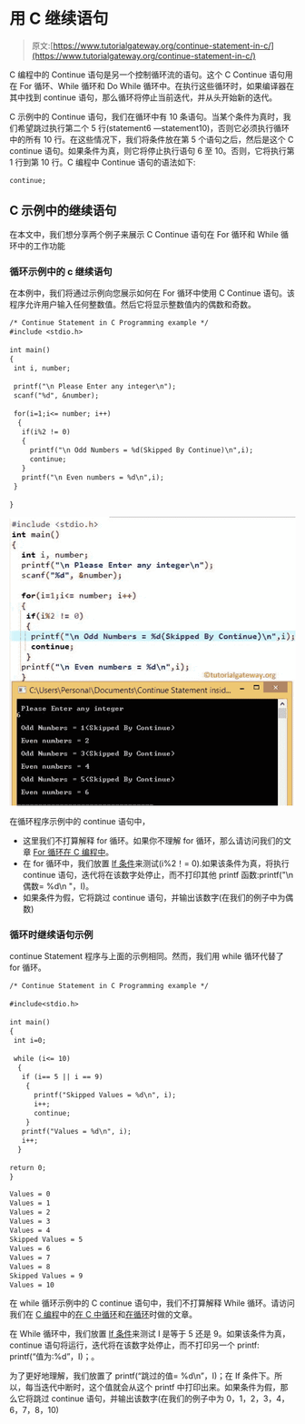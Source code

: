 # 用 C 继续语句

> 原文:[https://www.tutorialgateway.org/continue-statement-in-c/](https://www.tutorialgateway.org/continue-statement-in-c/)

C 编程中的 Continue 语句是另一个控制循环流的语句。这个 C Continue 语句用在 For 循环、While 循环和 Do While 循环中。在执行这些循环时，如果编译器在其中找到 continue 语句，那么循环将停止当前迭代，并从头开始新的迭代。

C 示例中的 Continue 语句，我们在循环中有 10 条语句。当某个条件为真时，我们希望跳过执行第二个 5 行(statement6 —statement10)，否则它必须执行循环中的所有 10 行。在这些情况下，我们将条件放在第 5 个语句之后，然后是这个 C continue 语句。如果条件为真，则它将停止执行语句 6 至 10。否则，它将执行第 1 行到第 10 行。C 编程中 Continue 语句的语法如下:

```
continue;
```

## C 示例中的继续语句

在本文中，我们想分享两个例子来展示 C Continue 语句在 For 循环和 While 循环中的工作功能

### 循环示例中的 c 继续语句

在本例中，我们将通过示例向您展示如何在 For 循环中使用 C Continue 语句。该程序允许用户输入任何整数值。然后它将显示整数值内的偶数和奇数。

```
/* Continue Statement in C Programming example */
#include <stdio.h>

int main()
{
 int i, number;

 printf("\n Please Enter any integer\n");
 scanf("%d", &number);

 for(i=1;i<= number; i++)
  {
   if(i%2 != 0)
   {
     printf("\n Odd Numbers = %d(Skipped By Continue)\n",i);
     continue;
   }
   printf("\n Even numbers = %d\n",i);
 }

}
```

![Continue Statement in C Programming 1](img/3bac7e308a269c4b5c625dbf32135998.png)

在循环程序示例中的 continue 语句中，

*   这里我们不打算解释 for 循环。如果你不理解 for 循环，那么请访问我们的文章 [For 循环在 C 编程中](https://www.tutorialgateway.org/for-loop-in-c-programming/)。
*   在 for 循环中，我们放置 [If 条件](https://www.tutorialgateway.org/if-statement-in-c/)来测试(i%2！= 0).如果该条件为真，将执行 continue 语句，迭代将在该数字处停止，而不打印其他 printf 函数:printf("\n 偶数= %d\n "，I)。
*   如果条件为假，它将跳过 continue 语句，并输出该数字(在我们的例子中为偶数)

### 循环时继续语句示例

continue Statement 程序与上面的示例相同。然而，我们用 while 循环代替了 for 循环。

```
/* Continue Statement in C Programming example */

#include<stdio.h>

int main()
{
 int i=0;

 while (i<= 10)
  {
   if (i== 5 || i == 9)
    {
      printf("Skipped Values = %d\n", i);
      i++;
      continue;
    }
   printf("Values = %d\n", i);
   i++;
  }

return 0;
}
```

```
Values = 0
Values = 1
Values = 2
Values = 3
Values = 4
Skipped Values = 5
Values = 6
Values = 7
Values = 8
Skipped Values = 9
Values = 10
```

在 while 循环示例中的 C continue 语句中，我们不打算解释 While 循环。请访问我们在 [C 编程](https://www.tutorialgateway.org/c-programming/)中的[在 C 中循环](https://www.tutorialgateway.org/while-loop-in-c/ "While Loop in C")和[在循环](https://www.tutorialgateway.org/do-while-loop-in-c/)时做的文章。

在 While 循环中，我们放置 [If 条件](https://www.tutorialgateway.org/if-statement-in-c/)来测试 I 是等于 5 还是 9。如果该条件为真，continue 语句将运行，迭代将在该数字处停止，而不打印另一个 printf: printf(“值为:%d”，I)；。

为了更好地理解，我们放置了 printf(“跳过的值= %d\n”，I)；在 If 条件下。所以，每当迭代中断时，这个值就会从这个 printf 中打印出来。如果条件为假，那么它将跳过 continue 语句，并输出该数字(在我们的例子中为 0，1，2，3，4，6，7，8，10)